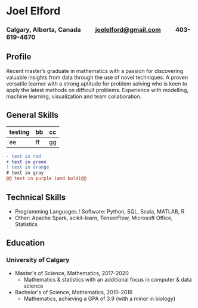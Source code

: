 # Joel Elford
### Calgary, Alberta, Canada &nbsp;&nbsp;&nbsp;&nbsp;&nbsp;&nbsp;&nbsp;&nbsp; joelelford@gmail.com &nbsp;&nbsp;&nbsp;&nbsp;&nbsp;&nbsp;&nbsp;&nbsp; 403-619-4670
## Profile
Recent master’s graduate in mathematics with a passion for discovering valuable insights from data through the use of novel techniques. A proven versatile learner with a strong aptitude for problem solving who is keen to apply the latest methods on difficult problems. Experience with modelling, machine learning, visualization and team collaboration. 
## General Skills 
testing|bb|cc
--|--|--
ee|ff|gg
```diff
- text in red
+ text in green
! text in orange
# text in gray
@@ text in purple (and bold)@@
```

## Technical Skills
<ul>
<li>Programming Languages / Software: Python, SQL, Scala, MATLAB, R</li>
<li>Other: Apache Spark, scikit-learn, TensorFlow, Microsoft Office, Statistics</li>
</ul>

## Education
### University of Calgary
<ul>
<li>Master's of Science, Mathematics, 2017-2020
  <ul>
  <li>Mathematics & statistics with an additional focus in computer & data science</li>
  </ul>
  </li>
<li>Bachelor's of Science, Mathematics, 2010-2016
  <ul>
  <li>Mathematics, achieving a GPA of 3.9 (with a minor in biology)</li>
  </ul>
</ul>
</li>
